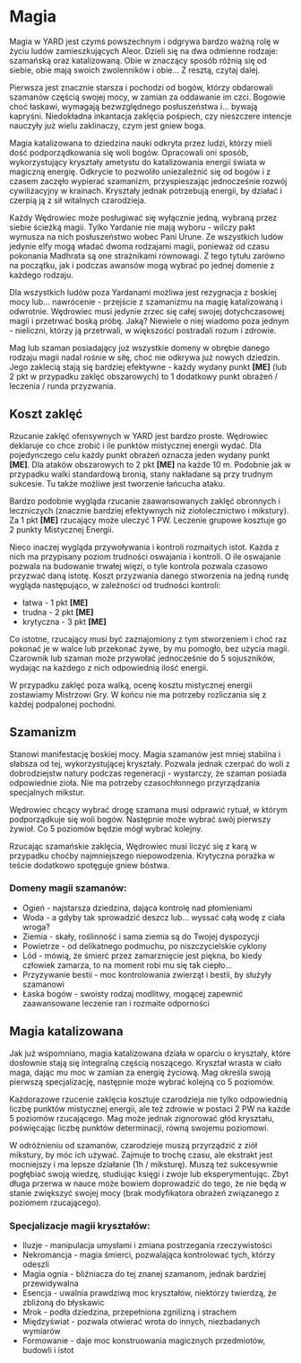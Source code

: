 # Magia

Magia w YARD jest czymś powszechnym i odgrywa bardzo ważną rolę w życiu ludów zamieszkujących Aleor. Dzieli się na dwa odmienne rodzaje: szamańską oraz katalizowaną. Obie w znaczący sposób różnią się od siebie, obie mają swoich zwolenników i obie... Z resztą, czytaj dalej.

Pierwsza jest znacznie starsza i pochodzi od bogów, którzy obdarowali szamanów częścią swojej mocy, w zamian za oddawanie im czci. Bogowie choć łaskawi, wymagają bezwzględnego posłuszeństwa i... bywają kapryśni. Niedokładna inkantacja zaklęcia pośpiech, czy nieszczere intencje nauczyły już wielu zaklinaczy, czym jest gniew boga. 

Magia katalizowana to dziedzina nauki odkryta przez ludzi, którzy mieli dość podporządkowania się woli bogów. Opracowali oni sposób, wykorzystujący kryształy ametystu do katalizowania energii świata w magiczną energię. Odkrycie to pozwoliło uniezależnić się od bogów i z czasem zaczęło wypierać szamanizm, przyspieszając jednocześnie rozwój cywilizacyjny w krainach. Kryształy jednak potrzebują energii, by działać i czerpią ją z sił witalnych czarodzieja.

Każdy Wędrowiec może posługiwać się wyłącznie jedną, wybraną przez siebie ścieżką magii. Tylko Yardanie nie mają wyboru - wilczy pakt wymusza na nich posłuszeństwo wobec Pani Urune. Ze wszystkich ludów jedynie elfy mogą władać dwoma rodzajami magii, ponieważ od czasu pokonania Madhrata są one strażnikami równowagi. Z tego tytułu zarówno na początku, jak i podczas awansów mogą wybrać po jednej domenie z każdego rodzaju.

Dla wszystkich ludów poza Yardanami możliwa jest rezygnacja z boskiej mocy lub... nawrócenie - przejście z szamanizmu na magię katalizowaną i odwrotnie. Wędrowiec musi jedynie zrzec się całej swojej dotychczasowej magii i przetrwać boską próbę. Jaką? Niewiele o niej wiadomo poza jednym - nieliczni, którzy ją przetrwali, w większości postradali rozum i zdrowie.

Mag lub szaman posiadający już wszystkie domeny w obrębie danego rodzaju magii nadal rośnie w siłę, choć nie odkrywa już nowych dziedzin. Jego zaklecią stają się bardziej efektywne - każdy wydany punkt **[ME]** (lub 2 pkt w przypadku zaklęć obszarowych) to 1 dodatkowy punkt obrażeń / leczenia / runda przyzwania.

## Koszt zaklęć

Rzucanie zaklęć ofensywnych w YARD jest bardzo proste. Wędrowiec deklaruje co chce zrobić i ile punktów mistycznej energii wydać. Dla pojedynczego celu każdy punkt obrażeń oznacza jeden wydany punkt **[ME]**. Dla ataków obszarowych to 2 pkt **[ME]** na każde 10 m. Podobnie jak w przypadku walki standardową bronią, stany nakładane są przy trudnym sukcesie. Tu także możliwe jest tworzenie łańcucha ataku.

Bardzo podobnie wygląda rzucanie zaawansowanych zaklęć obronnych i leczniczych (znacznie bardziej efektywnych niż ziołolecznictwo i mikstury). Za 1 pkt **[ME]** rzucający może uleczyć 1 PW. Leczenie grupowe kosztuje go 2 punkty Mistycznej Energii.

Nieco inaczej wygląda przywoływania i kontroli rozmaitych istot. Każda z nich ma przypisany poziom trudności oswajania i kontroli. O ile oswajanie pozwala na budowanie trwałej więzi, o tyle kontrola pozwala czasowo przyzwać daną istotę. Koszt przyzwania danego stworzenia na jedną rundę wygląda następująco, w zależności od trudności kontroli:

- łatwa - 1 pkt **[ME]**
- trudna - 2 pkt **[ME]**
- krytyczna - 3 pkt **[ME]**

Co istotne, rzucający musi być zaznajomiony z tym stworzeniem i choć raz pokonać je w walce lub przekonać żywe, by mu pomogło, bez użycia magii. Czarownik lub szaman może przywołać jednocześnie do 5 sojuszników, wydając na każdego z nich odpowiednią ilość energii. 

W przypadku zaklęć poza walką, ocenę kosztu mistycznej energii zostawiamy Mistrzowi Gry. W końcu nie ma potrzeby rozliczania się z każdej podpalonej pochodni.

## Szamanizm

Stanowi manifestację boskiej mocy. Magia szamanów jest mniej stabilna i słabsza od tej, wykorzystującej kryształy. Pozwala jednak czerpać do woli z dobrodziejstw natury podczas regeneracji - wystarczy, że szaman posiada odpowiednie zioła. Nie ma potrzeby czasochłonnego przyrządzania specjalnych mikstur.

Wędrowiec chcący wybrać drogę szamana musi odprawić rytuał, w którym podporządkuje się woli bogów. Następnie może wybrać swój pierwszy żywioł. Co 5 poziomów będzie mógł wybrać kolejny.

Rzucając szamańskie zaklęcia, Wędrowiec musi liczyć się z karą w przypadku choćby najmniejszego niepowodzenia. Krytyczna porażka w teście dodatkowo spotęguje gniew bóstwa.

### Domeny magii szamanów:
- Ogień - najstarsza dziedzina, dająca kontrolę nad płomieniami
- Woda - a gdyby tak sprowadzić deszcz lub... wyssać całą wodę z ciała wroga?
- Ziemia - skały, roślinność i sama ziemia są do Twojej dyspozycji
- Powietrze - od delikatnego podmuchu, po niszczycielskie cyklony
- Lód - mówią, że śmierć przez zamarznięcie jest piękna, bo kiedy człowiek zamarza, to na moment robi mu się tak ciepło...
- Przyzywanie bestii - moc kontrolowania zwierząt i bestii, by służyły szamanowi
- Łaska bogów - swoisty rodzaj modlitwy, mogącej zapewnić zaawansowane leczenie ran i rozmaite odporności


## Magia katalizowana

Jak już wspomniano, magia katalizowana działa w oparciu o kryształy, które dosłownie stają się integralną częścią noszącego. Kryształ wrasta w ciało maga, dając mu moc w zamian za energię życiową. Mag określa swoją pierwszą specjalizację, następnie może wybrać kolejną co 5 poziomów.

Każdorazowe rzucenie zaklęcia kosztuje czarodzieja nie tylko odpowiednią liczbę punktów mistycznej energii, ale też zdrowie w postaci 2 PW na każde 5 poziomów rzucającego. Mag może jednak zignorować głód kryształu, poświęcając liczbę punktów determinacji, równą swojemu poziomowi.

W odróżnieniu od szamanów, czarodzieje muszą przyrządzić z ziół mikstury, by móc ich używać. Zajmuje to trochę czasu, ale ekstrakt jest mocniejszy i ma lepsze działanie (1h / miksturę). Muszą też sukcesywnie pogłębiać swoją wiedzę, studiując księgi i zwoje lub eksperymentując. Zbyt długa przerwa w nauce może bowiem doprowadzić do tego, że nie będą w stanie zwiększyć swojej mocy (brak modyfikatora obrażeń związanego z poziomem rzucającego).

### Specjalizacje magii kryształów:
- Iluzje - manipulacja umysłami i zmiana postrzegania rzeczywistości 
- Nekromancja - magia śmierci, pozwalająca kontrolować tych, którzy odeszli
- Magia ognia - bliźniacza do tej znanej szamanom, jednak bardziej przewidywalna
- Esencja - uwalnia prawdziwą moc kryształów, niektórzy twierdzą, że zbliżoną do błyskawic
- Mrok - podła dziedzina, przepełniona zgnilizną i strachem
- Międzyświat - pozwala otwierać wrota do innych, niezbadanych wymiarów
- Formowanie - daje moc konstruowania magicznych przedmiotów, budowli i istot